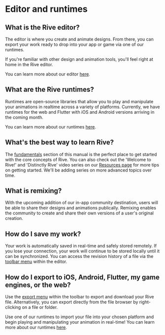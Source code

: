 # Editor and runtimes

## What is the Rive editor?

The editor is where you create and animate designs. From there, you can export your work ready to drop into your app or game via one of our runtimes.

If you're familiar with other design and animation tools, you'll feel right at home in the Rive editor.

You can learn more about our editor [here](../../editor/fundamentals/).&#x20;

## What are the Rive runtimes?

Runtimes are open-source libraries that allow you to play and manipulate your animations in realtime across a variety of platforms. Currently, we have runtimes for the web and Flutter with iOS and Android versions arriving in the coming month.&#x20;

You can learn more about our runtimes [here](../../runtimes/overview/).

## What's the best way to learn Rive?

The [fundamentals](../../editor/fundamentals/) section of this manual is the perfect place to get started with the core concepts of Rive. You can also check out the 'Welcome to Rive!' and 'Distinctly Rive' video series on our [Resources page](https://rive.app/resources) for more tips on getting started. We'll be adding series on more advanced topics over time.

## What is remixing?

With the upcoming addition of our in-app community destination, users will be able to share their designs and animations publically. Remixing enables the community to create and share their own versions of a user's original creation.

## How do I save my work?

Your work is automatically saved in real-time and safely stored remotely. If you lose your connection, your work will continue to be stored locally until it can be synchronized. You can access the revision history of a file via the [toolbar menu](../../editor/fundamentals/interface-overview/#toolbar) within the editor.&#x20;

## How do I export to iOS, Android, Flutter, my game engines, or the web?

Use the [export menu](../../editor/fundamentals/interface-overview/#toolbar) within the toolbar to export and download your Rive file. Alternatively, you can export directly from the file browser by right-clicking on a file or folder.

Use one of our runtimes to import your file into your chosen platform and begin playing and manipulating your animation in real-time! You can learn more about our runtimes [here](../../runtimes/overview/).



